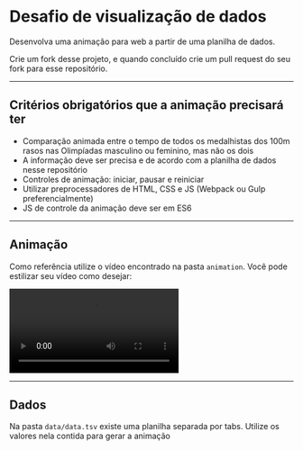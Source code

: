 # Desafio de visualização de dados

 Desenvolva uma animação para web a partir de uma planilha de dados.

 Crie um fork desse projeto, e quando concluído crie um pull request do seu fork para esse repositório.

 ---

## Critérios obrigatórios que a animação precisará ter

- Comparação animada entre o tempo de todos os medalhistas dos 100m rasos nas Olimpíadas masculino ou feminino, mas não os dois
- A informação deve ser precisa e de acordo com a planilha de dados nesse repositório
- Controles de animação: iniciar, pausar e reiniciar
- Utilizar preprocessadores de HTML, CSS e JS (Webpack ou Gulp preferencialmente)
- JS de controle da animação deve ser em ES6

---

## Animação

Como referência utilize o vídeo encontrado na pasta `animation`. Você pode estilizar seu vídeo como desejar:

![animation](./animation/animation.mp4)

---

## Dados

Na pasta `data/data.tsv` existe uma planilha separada por tabs. Utilize os valores nela contida para gerar a animação
